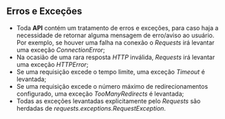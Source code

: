 ## Erros e Exceções


- Toda __API__ contém um tratamento de erros e exceções, para caso haja a necessidade de retornar alguma mensagem de erro/aviso ao usuário. Por exemplo, se houver uma falha na conexão o *Requests* irá levantar uma exceção *ConnectionError*;
- Na ocasião de uma rara resposta *HTTP* inválida, *Requests* irá levantar uma exceção *HTTPError*;
- Se uma requisição excede o tempo limite, uma exceção *Timeout* é levantada;
- Se uma requisição excede o número máximo de redirecionamentos configurado, uma exceção *TooManyRedirects* é levantada;
- Todas as exceções levantadas explicitamente pelo *Requests* são herdadas de *requests.exceptions.RequestException*.

